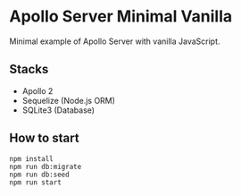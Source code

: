 # Apollo Server Minimal Vanilla

Minimal example of Apollo Server with vanilla JavaScript.

## Stacks

* Apollo 2
* Sequelize (Node.js ORM)
* SQLite3 (Database)


## How to start

```
npm install
npm run db:migrate
npm run db:seed
npm run start
```